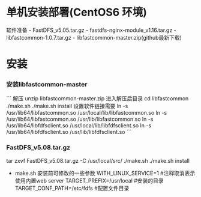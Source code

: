 <h1>单机安装部署(CentOS6 环境)</h1>
软件准备
- FastDFS_v5.05.tar.gz
- fastdfs-nginx-module_v1.16.tar.gz
- libfastcommon-1.0.7.tar.gz
- libfastcommon-master.zip(github最新下载)
<h1>安装</h1>
<h3>安装libfastcommon-master</h3>
```
解压
unzip libfastcommon-master.zip
进入解压后目录
cd libfastcommon
./make.sh
./make.sh install
设置软件链接需要
ln -s /usr/lib64/libfastcommon.so /usr/local/lib/libfastcommon.so
ln -s /usr/lib64/libfastcommon.so /usr/lib/libfastcommon.so
ln -s /usr/lib64/libfdfsclient.so /usr/local/lib/libfdfsclient.so
ln -s /usr/lib64/libfdfsclient.so /usr/lib/libfdfsclient.so
```
<h3>FastDFS_v5.08.tar.gz</h3>

tar zxvf FastDFS_v5.08.tar.gz -C /usr/local/src/
./make.sh
./make.sh install
- make.sh 安装前可修改的一些参数
WITH_LINUX_SERVICE=1 #注释取消表示使用内置web server
TARGET_PREFIX=/usr/local #安装的目录
TARGET_CONF_PATH=/etc/fdfs #配置文件目录




